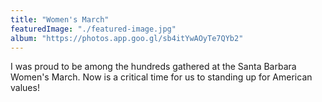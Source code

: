 ```yaml
---
title: "Women's March"
featuredImage: "./featured-image.jpg"
album: "https://photos.app.goo.gl/sb4itYwAOyTe7QYb2"
---
```

I was proud to be among the hundreds gathered at the Santa Barbara Women's March.
Now is a critical time for us to standing up for American values!
